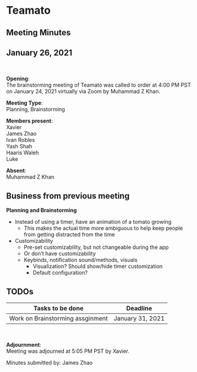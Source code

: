 # Teamato

## Meeting Minutes
## January 26, 2021
<br>

**Opening**:  
The brainstorming meeting of Teamato was called to order at 4:00 PM PST on January 24, 2021 virtually via Zoom by Muhammad Z Khan.

**Meeting Type**:  
Planning, Brainstorming

**Members present**:  
Xavier  
James Zhao  
Ivan Robles  
Yash Shah  
Haaris Waleh  
Luke

**Absent**:  
Muhammad Z Khan

## Business from previous meeting

**Planning and Brainstorming**  
- Instead of using a timer, have an animation of a tomato growing
  - This makes the actual time more ambiguous to help keep people from getting distracted from the time
- Customizability
  - Pre-set customizability, but not changeable during the app
  - Or don’t have customizability
  - Keybinds, notification sound/methods, visuals
    - Visualization? Should show/hide timer customization
    - Default configuration? 


## TODOs
| Tasks to be done | Deadline |
| ---------------- | -------- |
| Work on Brainstorming assginment | January 31, 2021 |

<br>

**Adjournment**:  
Meeting was adjourned at 5:05 PM PST by Xavier.

Minutes submitted by: James Zhao


